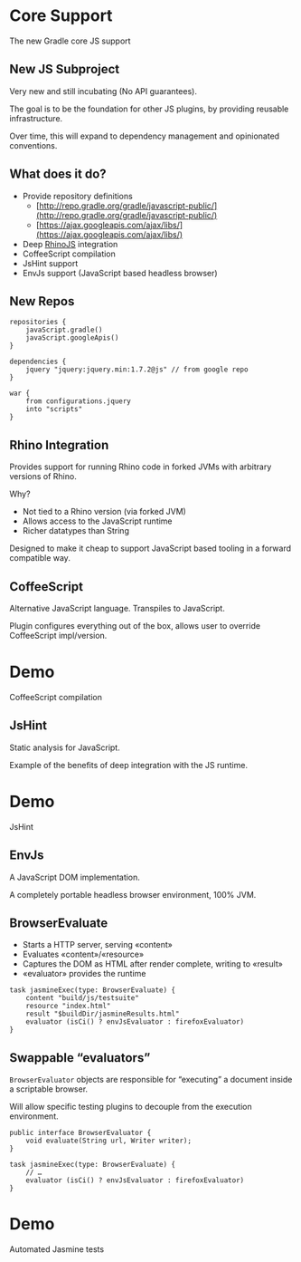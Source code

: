 # Core Support

The new Gradle core JS support

## New JS Subproject

Very new and still incubating (No API guarantees).

The goal is to be the foundation for other JS plugins, by providing reusable infrastructure.

Over time, this will expand to dependency management and opinionated conventions.

## What does it do?

* Provide repository definitions
    * [http://repo.gradle.org/gradle/javascript-public/](http://repo.gradle.org/gradle/javascript-public/)
    * [https://ajax.googleapis.com/ajax/libs/](https://ajax.googleapis.com/ajax/libs/)
* Deep [RhinoJS](http://www.mozilla.org/rhino/) integration
* CoffeeScript compilation
* JsHint support
* EnvJs support (JavaScript based headless browser)

## New Repos

    repositories {
        javaScript.gradle()
        javaScript.googleApis()
    }
    
    dependencies {
        jquery "jquery:jquery.min:1.7.2@js" // from google repo
    }
    
    war {
        from configurations.jquery
        into "scripts"
    }

## Rhino Integration

Provides support for running Rhino code in forked JVMs with arbitrary versions of Rhino.

Why?

* Not tied to a Rhino version (via forked JVM)
* Allows access to the JavaScript runtime
* Richer datatypes than String

Designed to make it cheap to support JavaScript based tooling in a forward compatible way.

## CoffeeScript

Alternative JavaScript language. Transpiles to JavaScript.

Plugin configures everything out of the box, allows user to override CoffeeScript impl/version.

# Demo

CoffeeScript compilation

## JsHint

Static analysis for JavaScript.

Example of the benefits of deep integration with the JS runtime.

# Demo

JsHint

## EnvJs

A JavaScript DOM implementation.

A completely portable headless browser environment, 100% JVM.

## BrowserEvaluate

* Starts a HTTP server, serving «content»
* Evaluates «content»/«resource»
* Captures the DOM as HTML after render complete, writing to «result»
* «evaluator» provides the runtime

<!-- -->

    task jasmineExec(type: BrowserEvaluate) {
        content "build/js/testsuite"
        resource "index.html"
        result "$buildDir/jasmineResults.html"
        evaluator (isCi() ? envJsEvaluator : firefoxEvaluator)
    }

## Swappable “evaluators”

`BrowserEvaluator` objects are responsible for “executing” a document inside a scriptable browser. 

Will allow specific testing plugins to decouple from the execution environment.

    public interface BrowserEvaluator {
        void evaluate(String url, Writer writer);
    }
    
    task jasmineExec(type: BrowserEvaluate) {
        // …
        evaluator (isCi() ? envJsEvaluator : firefoxEvaluator)
    }

# Demo

Automated Jasmine tests